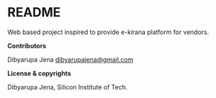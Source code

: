 
# README #
Web based project inspired to provide e-kirana platform for vendors.





**Contributors**

Dibyarupa Jena <dibyarupajena@gmail.com>

**License & copyrights**

Dibyarupa Jena, Silicon Institute of Tech.


